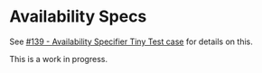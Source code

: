 
# Availability Specs


See [#139 - Availability Specifier Tiny Test case](https://github.com/jam-duna/jamtestnet/issues/139) for details on this.

This is a work in progress.